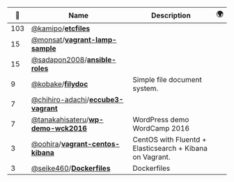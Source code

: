 |:star2: | Name | Description | 🌍|
|---|---|---|---|
|103|[@kamipo](https://github.com/kamipo)/[**etcfiles**](https://github.com/kamipo/etcfiles)|||
|15|[@monsat](https://github.com/monsat)/[**vagrant-lamp-sample**](https://github.com/monsat/vagrant-lamp-sample)|||
|15|[@sadapon2008](https://github.com/sadapon2008)/[**ansible-roles**](https://github.com/sadapon2008/ansible-roles)|||
|9|[@kobake](https://github.com/kobake)/[**filydoc**](https://github.com/kobake/filydoc)|Simple file document system.||
|7|[@chihiro-adachi](https://github.com/chihiro-adachi)/[**eccube3-vagrant**](https://github.com/chihiro-adachi/eccube3-vagrant)|||
|7|[@tanakahisateru](https://github.com/tanakahisateru)/[**wp-demo-wck2016**](https://github.com/tanakahisateru/wp-demo-wck2016)|WordPress demo WordCamp 2016||
|3|[@oohira](https://github.com/oohira)/[**vagrant-centos-kibana**](https://github.com/oohira/vagrant-centos-kibana)|CentOS with Fluentd + Elasticsearch + Kibana on Vagrant.||
|3|[@seike460](https://github.com/seike460)/[**Dockerfiles**](https://github.com/seike460/Dockerfiles)|Dockerfiles||

